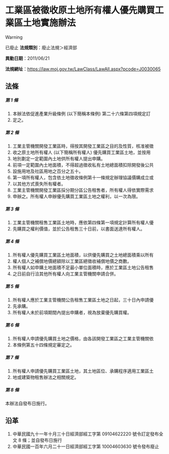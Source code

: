 # 工業區被徵收原土地所有權人優先購買工業區土地實施辦法


> [!WARNING]
> 已廢止
**法規類別**：廢止法規＞經濟部

**異動日期**：2011/06/21  

**法規網址**：https://law.moj.gov.tw/LawClass/LawAll.aspx?pcode=J0030065



## 法條
##### 第 1 條
1. 本辦法依促進產業升級條例 (以下簡稱本條例) 第二十六條第四項規定訂
1. 定之。

##### 第 2 條
1. 工業主管機關開發工業區時，得按其開發工業區之目的及性質，核准被徵
1. 收之原土地所有權人 (以下簡稱所有權人) 優先購買工業區土地，並按用
1. 地別劃定一定範圍內土地供所有權人提出申購。
1. 前項一定範圍內土地面積，不得超過徵收私有土地總面積扣除開發後公共
1. 設施用地及社區用地之百分之五十。
1. 第一項所有權人，包含依土地徵收條例第十一條規定辦理協議價購成立或
1. 以其他方式喪失所有權者。
1. 工業主管機關開發工業區採分期分區公告租售者，所有權人得依實際需求
1. 申辦之。所有權人申辦優先購買工業區土地之權利，以一次為限。

##### 第 3 條
1. 工業主管機關租售工業區土地時，應依第四條第一項規定計算所有權人優
1. 先購買之權利價值，並於公告租售三十日前，以書面送達所有權人。

##### 第 4 條
1. 所有權人優先購買工業區土地面積，以供優先購買之土地總面積乘以所有
1. 權人個人之補償地價總額除以工業區總徵收補償地價之商數。
1. 所有權人如申購土地面積不足最小單位面積時，應於工業區土地公告租售
1. 之日前自行洽其他所有權人向工業主管機關申請合併。

##### 第 5 條
1. 所有權人應於工業主管機關公告租售工業區土地之日起，三十日內申請優
1. 先承購。
1. 所有權人未於前項期間內提出申購者，視為放棄優先購買權。

##### 第 6 條
1. 所有權人申請優先購買土地之價格，由各該開發工業區之工業主管機關依
1. 本條例第五十四條規定審定之。

##### 第 7 條
1. 所有權人申請優先購買工業區土地，其土地區位、承購程序適用工業區土
1. 地或建築物租售辦法之相關規定。

##### 第 8 條
本辦法自發布日施行。

## 沿革
1. 中華民國九十一年十月三十日經濟部經工字第 09104622220  號令訂定發布全文 8  條；並自發布日施行
1. 中華民國一百年六月二十一日經濟部經工字第 10004603630  號令發布廢止
